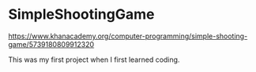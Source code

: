 # SimpleShootingGame
https://www.khanacademy.org/computer-programming/simple-shooting-game/5739180809912320

This was my first project when I first learned coding. 
